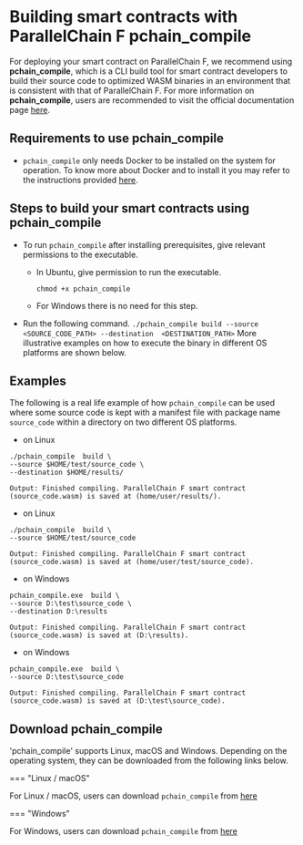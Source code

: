 # Building smart contracts with ParallelChain F pchain_compile

For deploying your smart contract on ParallelChain F, we recommend using **pchain_compile**, which is a CLI build tool for smart contract developers to build their source code to optimized WASM binaries in an environment that is consistent with that of ParallelChain F. For more information on **pchain_compile**, users are recommended to visit the official documentation page [here](https://docs.parallelchain.io/smart_contract_sdk/build_contract/).


## Requirements to use pchain_compile
* `pchain_compile` only needs Docker to be installed on the system for operation. To know more 
  about Docker and to install it you may refer to the instructions provided [here](https://docs.docker.com/get-docker/).


## Steps to build your smart contracts using pchain_compile

* To run `pchain_compile` after installing prerequisites, give relevant permissions to the executable.

   - In Ubuntu, give permission to run the executable. 
      ```
      chmod +x pchain_compile
      ```
   - For Windows there is no need for this step.

* Run the following command.
  `./pchain_compile build --source <SOURCE_CODE_PATH> --destination  <DESTINATION_PATH>`
  More illustrative examples on how to execute the binary in different OS platforms are shown below.


## Examples
The following is a real life example of how `pchain_compile` can be used where some source code is kept with a manifest file with package name `source_code` within a directory on two different OS platforms.

- on Linux 
      
```
./pchain_compile  build \
--source $HOME/test/source_code \
--destination $HOME/results/

Output: Finished compiling. ParallelChain F smart contract (source_code.wasm) is saved at (home/user/results/).
```

- on Linux 
      
```
./pchain_compile  build \
--source $HOME/test/source_code

Output: Finished compiling. ParallelChain F smart contract (source_code.wasm) is saved at (home/user/test/source_code).
```

- on Windows

```
pchain_compile.exe  build \
--source D:\test\source_code \
--destination D:\results 

Output: Finished compiling. ParallelChain F smart contract (source_code.wasm) is saved at (D:\results).
```

- on Windows

```
pchain_compile.exe  build \
--source D:\test\source_code

Output: Finished compiling. ParallelChain F smart contract (source_code.wasm) is saved at (D:\test\source_code).
```

## Download **pchain_compile**

'pchain_compile' supports Linux, macOS and Windows. Depending on the operating system, they can be downloaded from the 
following links below.

=== "Linux / macOS"

For Linux / macOS, users can download `pchain_compile` from [here](https://cms.parallelchain.io/pchain_compile_linux_v1.1.tar.xz)

=== "Windows"

For Windows, users can download `pchain_compile` from [here](https://cms.parallelchain.io/pchain_compile_win_v1.1.zip)
